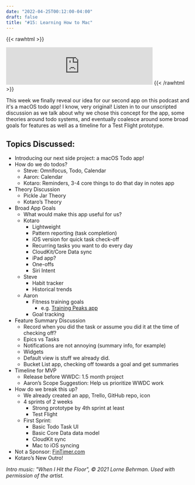 ```yaml
---
date: "2022-04-25T00:12:00-04:00"
draft: false 
title: "#15: Learning How to Mac"
---
```


{{< rawhtml >}}
<iframe src="https://anchor.fm/side-project-spotlight/embed/episodes/15-Learning-How-to-Mac-e1hirf3" height="102px" width="400px" frameborder="0" scrolling="no"></iframe>
{{< /rawhtml >}}

This week we finally reveal our idea for our second app on this podcast and it's a macOS todo app! I know, very original! Listen in to our unscripted discussion as we talk about why we chose this concept for the app, some theories around todo systems, and eventually coalesce around some broad goals for features as well as a timeline for a Test Flight prototype.

## Topics Discussed:
- Introducing our next side project: a macOS Todo app!
- How do we do todos?
    - Steve: Omnifocus, Todo, Calendar
    - Aaron: Calendar
    - Kotaro: Reminders, 3-4 core things to do that day in notes app
- Theory Discussion
    - Pickle Jar Theory
    - Kotaro’s Theory
- Broad App Goals
    - What would make this app useful for us?
    - Kotaro
        - Lightweight
        - Pattern reporting (task completion)
        - iOS version for quick task check-off
        - Recurring tasks you want to do every day
        - CloudKit/Core Data sync
        - iPad app?
        - One-offs 
        - Siri Intent
    - Steve
        - Habit tracker
        - Historical trends
    - Aaron
        - Fitness training goals
            - e.g. [Training Peaks app](https://www.trainingpeaks.com)
        - Goal tracking
- Feature Summary Discussion
    - Record when you did the task or assume you did it at the time of checking off?
    - Epics vs Tasks
    - Notifications are not annoying (summary info, for example)
    - Widgets
    - Default view is stuff we already did. 
    - Bucket List app, checking off towards a goal and get summaries
- Timeline for MVP
    - Release before WWDC: 1.5 month project
    - Aaron’s Scope Suggestion: Help us prioritize WWDC work
- How do we break this up?
    - We already created an app, Trello, GitHub repo, icon
    - 4 sprints of 2 weeks
        - Strong prototype by 4th sprint at least
        - Test Flight
    - First Sprint:
        - Basic Todo Task UI
        - Basic Core Data data model
        - CloudKit sync
        - Mac to iOS syncing
- Not a Sponsor: [FinTimer.com](http://fintimer.com)
- Kotaro’s New Outro!


*Intro music: "When I Hit the Floor", © 2021 Lorne Behrman. Used with permission of the artist.*
